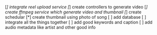 [*] integrate reel upload service
[*] create controllers to generate video
[*] create ffmpeg service which generate video and thumbnail
[*] create schedular 
[*] create thumbnail using photo of song
[ ] add database
[ ] integrate all the things together
[ ] add good keywords and caption
[ ] add audio metadata like artist and other good info

